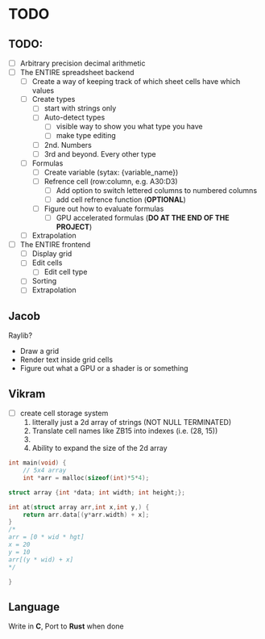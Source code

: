 # TODO

## TODO:
- [ ] Arbitrary precision decimal arithmetic
- [ ] The ENTIRE spreadsheet backend
	- [ ] Create a way of keeping track of which sheet cells have which values
	- [ ] Create types
		- [ ] start with strings only
		- [ ] Auto-detect types
			- [ ] visible way to show you what type you have
			- [ ] make type editing
		- [ ] 2nd. Numbers
		- [ ] 3rd and beyond. Every other type
	- [ ] Formulas
		- [ ] Create variable (sytax: {variable_name})
		- [ ] Refrence cell (row:column, e.g. A30:D3)
			- [ ] Add option to switch lettered columns to numbered columns
			- [ ] add cell refrence function (**OPTIONAL**)
		- [ ] Figure out how to evaluate formulas
			- [ ] GPU accelerated formulas (**DO AT THE END OF THE PROJECT**)
	- [ ] Extrapolation
- [ ] The ENTIRE frontend
	- [ ] Display grid
	- [ ] Edit cells
		- [ ] Edit cell type
	- [ ] Sorting
	- [ ] Extrapolation

## Jacob
Raylib?
  - Draw a grid
  - Render text inside grid cells
  - Figure out what a GPU or a shader is or something

## Vikram
- [ ] create cell storage system
	1. litterally just a 2d array of strings (NOT NULL TERMINATED)
	2. Translate cell names like ZB15 into indexes (i.e. (28, 15))
	3.
	4. Ability to expand the size of the 2d array

```c
int main(void) {
    // 5x4 array
    int *arr = malloc(sizeof(int)*5*4);

struct array {int *data; int width; int height;};

int at(struct array arr,int x,int y,) {
    return arr.data[(y*arr.width) + x];
}
/*
arr = [0 * wid * hgt]
x = 20
y = 10
arr[(y * wid) + x]
*/

}
```
## Language
Write in **C**, Port to **Rust** when done
